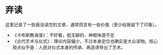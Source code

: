 # 弃读
这里记录了一些我没读完的文章，通常而言有一些价值（至少给我留下了印象）。


- 《卡布斯教诲录》：不好看，挺无聊的，神棍味道不足
- 《古代艺术与仪式》：理论内容偏少，不过本身定位也确实是大众读物。核心观点似乎是：人民对仪式本身的传承、再造诱导出了艺术。
